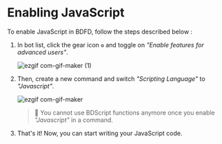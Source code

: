 # Enabling JavaScript
To enable JavaScript in BDFD, follow the steps described below :

1. In bot list, click the gear icon `⚙️` and toggle on *"Enable features for advanced users"*.

    ![ezgif com-gif-maker (1)](https://user-images.githubusercontent.com/95774950/190889978-997108a9-140b-49ce-be36-786fe85b0fd8.gif)
2. Then, create a new command and switch *"Scripting Language"* to *"Javascript"*.

    ![ezgif com-gif-maker](https://user-images.githubusercontent.com/95774950/190889967-138211d4-1e11-4bde-baf1-2d6bf8dbd7a1.gif)

    > 📌 You cannot use BDScript functions anymore once you enable *"Javascript"* in a command.
3. That's it! Now, you can start writing your JavaScript code.
